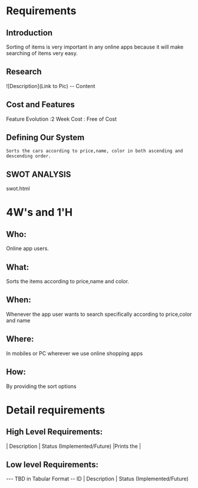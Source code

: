 # Requirements
## Introduction
 Sorting of items is very important in any online apps because it will make searching of items very easy.

## Research
![Description](Link to Pic)
-- Content 
## Cost and Features
 Feature Evolution :2 Week
 Cost : Free of Cost

## Defining Our System
    Sorts the cars according to price,name, color in both ascending and descending order. 
## SWOT ANALYSIS

swot.html
# 4W&#39;s and 1&#39;H

## Who:
Online app users.

## What:

Sorts the items according to price,name and color.

## When:

Whenever the app user wants to search specifically according to price,color and name

## Where:

In mobiles or PC wherever we use online shopping apps

## How:

By providing the sort options

# Detail requirements
## High Level Requirements:

| Description | Status (Implemented/Future)
|Prints the   |




##  Low level Requirements:
--- TBD in Tabular Format 
-- ID | Description | Status (Implemented/Future)